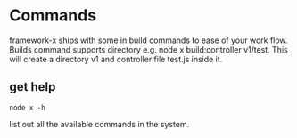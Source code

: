 # Commands

framework-x ships with some in build commands to ease of your work flow. Builds command supports directory e.g. node x build:controller v1/test. This will create a directory v1 and controller file test.js inside it.

## get help

```node
node x -h
```

list out all the available commands in the system.
